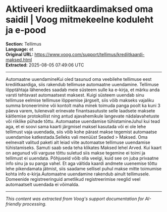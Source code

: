 # Aktiveeri krediitkaardimaksed oma saidil | Voog mitmekeelne koduleht ja e-pood

**Section:** Tellimus  
**Language:** et  
**Original URL:** https://www.voog.com/support/tellimus/krediitkaardi-maksed.html  
**Extracted:** 2025-08-05 07:49:06 UTC

---

Automaatne uuendamineKui oled tasunud oma veebilehe tellimuse eest krediitkaardiga, siis rakendub tellimuse automaatne uuendamine.
Tellimuse lõpptähtaja lähenedes saadab meie süsteem sulle ka e-kirja, et märku anda varsti tehtavast automaatsest maksest. Kuigi süsteem uuendab sinu tellimuse eelmise tellimuse lõppemise järgselt, siis võib makseks vajaliku summa broneerimine või kontolt maha minek toimuda panga poolt ka kuni 3 päeva varem, tulenevalt erinevate finantsasutuste selle laadsete maksete käitlemise protokollist ning antud ajavahemikule langevate nädalavahetuste või riiklike pühade tõttu. Automaatse uuendamise tühistamineJuhul kui tead aga, et ei soovi sama kaarti järgmisel maksel kasutada või ei ole lehe tellimust vaja uuendada, siis võib kohe pärast makse tegemist automaatse uuendamise katkestada.Selleks vali menüüst Seaded > Maksed.  Oma eelnevalt valitud paketi alt leiad viite automaatse tellimuse uuendamise tühistamiseks.
Samuti saab seda teha klikates Maksed lehel Arved.
Kui kaart on aegunud või varguse tõttu suletud siis makse tegemine ei toimi ja tellimust ei uuendata. Põhjuseid võib olla veelgi, kuid see on juba privaatne info sinu ja su panga vahel. Et aga vältida kaardi andmete uuenemise tõttu lehe pikendamata jätmist, siis saadame sellisel puhul makse mitte toimumise kohta info e-kirja.Automaatne uuendamine rakendub ainult tellimusele. Domeenide registreeringuid ametlikud registreerimise reeglid veel automaatselt uuendada ei võimalda.

---

*This content was extracted from Voog's support documentation for AI-friendly processing.*
